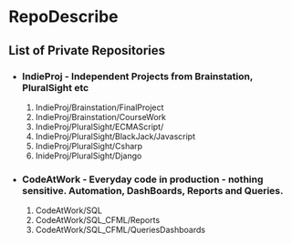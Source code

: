 # RepoDescribe<br>
## List of Private Repositories

* ### IndieProj - Independent Projects from Brainstation, PluralSight etc
  1. IndieProj/Brainstation/FinalProject
  2. IndieProj/Brainstation/CourseWork
  3. IndieProj/PluralSight/ECMAScript/
  4. IndieProj/PluralSight/BlackJack/Javascript
  5. IndieProj/PluralSight/Csharp
  6. InideProj/PluralSight/Django
  
* ### CodeAtWork - Everyday code in production - nothing sensitive. Automation, DashBoards, Reports and Queries.
  1. CodeAtWork/SQL
  2. CodeAtWork/SQL_CFML/Reports
  3. CodeAtWork/SQL_CFML/QueriesDashboards

    
